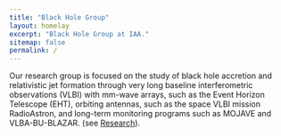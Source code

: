 ```yaml
---
title: "Black Hole Group"
layout: homelay
excerpt: "Black Hole Group at IAA."
sitemap: false
permalink: /
---
```


Our research group is focused on the study of black hole accretion and relativistic jet formation through very long baseline interferometric observations (VLBI) with mm-wave arrays, such as the Event Horizon Telescope (EHT), orbiting antennas, such as the space VLBI mission RadioAstron, and long-term monitoring programs such as MOJAVE and VLBA-BU-BLAZAR. (see [Research](research)).
